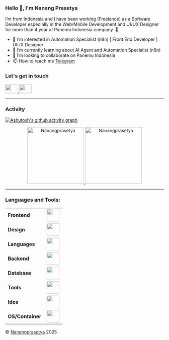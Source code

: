 <link rel="stylesheet" type='text/css' href="https://cdn.jsdelivr.net/gh/devicons/devicon@latest/devicon.min.css" />

### Hello 👋, I'm Nanang Prasetya

I’m from Indonesia and I have been working (Freelance) as a Software Developer especially in the Web/Mobile Development and UI/UX Designer for more than 4 year at Panemu Indonesia company. 🚀

- 👀 I’m interested in Automation Specialist (n8n) | Front End Developer | UIUX Designer
- 🌱 I’m currently learning about AI Agent and Automation Specialist (n8n)
- 💞️ I’m looking to collaborate on Panemu Indonesia
- 📫 How to reach me [Telegram](https://t.me/biscuit_uiux)

<h3 align="left">Let's get in touch</h3>
<p align="left">
<a href="https://linkedin.com/in/nanang-prasetya-bekti-000612142/" target="blank">
  <i alt="biscuit" ><img height="28" width="40" src="https://cdn.jsdelivr.net/gh/devicons/devicon@latest/icons/linkedin/linkedin-original.svg" /></i>
</a>
<a href="https://figma.com/@biscuit_uiux" target="blank">
  <i alt="biscuit" ><img height="28" width="40" src="https://cdn.jsdelivr.net/gh/devicons/devicon@latest/icons/figma/figma-original.svg" /></i>
</a>
</p>

----

<h3 align="left">Activity</h3>

[![Ashutosh's github activity graph](https://github-readme-activity-graph.vercel.app/graph?username=Nanangprasetya&bg_color=fffff&color=100F0F&line=4D5EF8&point=4D5EF8&area=true&hide_border=true)](https://github.com/ashutosh00710/github-readme-activity-graph)

<div align="center">
  <a href="https://github.com/Nanangprasetya">
    <img height="180em" src="https://github-readme-stats.vercel.app/api/top-langs?username=Nanangprasetya&show_icons=true&locale=en&layout=compact&theme=light" alt="Nanangprasetya"/>
    <img height="180em" src="https://github-readme-streak-stats.herokuapp.com/?user=Nanangprasetya&&theme=light" alt="Nanangprasetya"/>
  </a>
</div>

---

<h3 align="left">Languages and Tools:</h3>
<table>
    <tr>
        <td style="font-weight: bold; padding-right: 10px; vertical-align: center;">Frontend</td>
        <td><img height="40" src="https://skillicons.dev/icons?i=flutter,nextjs,react,angular,vue&theme=light"/></td>
    </tr>
    <tr>
        <td style="font-weight: bold; padding-right: 10px; vertical-align: center;">Design</td>
        <td><img height="40" src="https://skillicons.dev/icons?i=figma&theme=light"/></td>
    </tr>
    <tr>
        <td style="font-weight: bold; padding-right: 10px; vertical-align: center; border: none;">Languages</td>
        <td><img height="40" src="https://skillicons.dev/icons?i=dart,typescript,javascript,python&theme=light"/></td>
    </tr>
    <tr>
        <td style="font-weight: bold; padding-right: 10px; vertical-align: center; border: none;">Backend</td>
        <td><img height="40" src="https://skillicons.dev/icons?i=nestjs,nodejs,laravel,express&theme=light"/></td>
    </tr>
    <tr>
        <td style="font-weight: bold; padding-right: 10px; vertical-align: center; border: none;">Database</td>
        <td><img height="40" src="https://skillicons.dev/icons?i=postgresql,supabase,mysql,redis,firebase,mongodb&theme=light"/></td>
    </tr>
    <tr>
        <td style="font-weight: bold; padding-right: 10px; vertical-align: center; border: none;">Tools</td>
        <td><img height="40" src="https://skillicons.dev/icons?i=postman,vercel,tailwind,notion,pnpm,git&theme=light"/></td>
    </tr>
    <tr>
        <td style="font-weight: bold; padding-right: 10px; vertical-align: center; border: none;">Ides</td>
        <td><img height="40" src="https://skillicons.dev/icons?i=vscode&theme=light"/></td>
    </tr>
    <tr>
        <td style="font-weight: bold; padding-right: 10px; vertical-align: center; border: none;">OS/Container</td>
        <td><img height="40" src="https://skillicons.dev/icons?i=docker,apple,ubuntu&theme=light"/></td>
    </tr>
</table>


© [Nanangprasetya](https://github.com/Nanangprasetya) 2025

